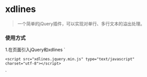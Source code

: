 
# xdlines
> 一个简单的jQuery插件，可以实现对单行、多行文本的溢出处理。  


### 使用方式
1.在页面引入jQuery和xdlines
`
  <script src="jquery.js" type="text/javascript" charset="utf-8"></script>
	<script src="xdlines.jquery.min.js" type="text/javascript" charset="utf-8"></script>
`


